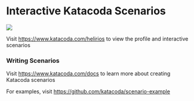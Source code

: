 # Interactive Katacoda Scenarios

[![](http://shields.katacoda.com/katacoda/helirios/count.svg)](https://www.katacoda.com/helirios "Get your profile on Katacoda.com")

Visit https://www.katacoda.com/helirios to view the profile and interactive scenarios

### Writing Scenarios
Visit https://www.katacoda.com/docs to learn more about creating Katacoda scenarios

For examples, visit https://github.com/katacoda/scenario-example
